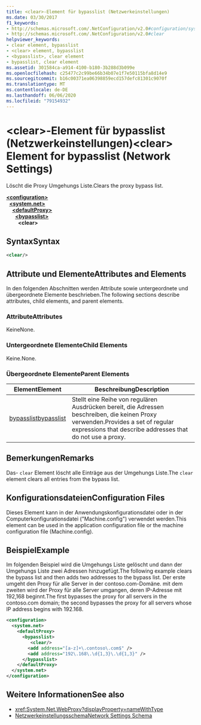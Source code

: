 ```yaml
---
title: <clear>-Element für bypasslist (Netzwerkeinstellungen)
ms.date: 03/30/2017
f1_keywords:
- http://schemas.microsoft.com/.NetConfiguration/v2.0#configuration/system.net/defaultProxy/bypasslist/clear
- http://schemas.microsoft.com/.NetConfiguration/v2.0#clear
helpviewer_keywords:
- clear element, bypasslist
- <clear> element, bypasslist
- <bypasslist>, clear element
- bypasslist, clear element
ms.assetid: 301584ca-a914-4100-b180-3b288d3b099e
ms.openlocfilehash: c25477c2c99be66b34b07e1f7e50115bfa8d14e9
ms.sourcegitcommit: b16c00371ea06398859ecd157defc81301c9070f
ms.translationtype: MT
ms.contentlocale: de-DE
ms.lasthandoff: 06/06/2020
ms.locfileid: "79154932"
---
```

# <a name="clear-element-for-bypasslist-network-settings"></a><span data-ttu-id="16b89-102">\<clear>-Element für bypasslist (Netzwerkeinstellungen)</span><span class="sxs-lookup"><span data-stu-id="16b89-102">\<clear> Element for bypasslist (Network Settings)</span></span>
<span data-ttu-id="16b89-103">Löscht die Proxy Umgehungs Liste.</span><span class="sxs-lookup"><span data-stu-id="16b89-103">Clears the proxy bypass list.</span></span>  
  
[**\<configuration>**](../configuration-element.md)\
&nbsp;&nbsp;[**\<system.net>**](system-net-element-network-settings.md)\
&nbsp;&nbsp;&nbsp;&nbsp;[**\<defaultProxy>**](defaultproxy-element-network-settings.md)\
&nbsp;&nbsp;&nbsp;&nbsp;&nbsp;&nbsp;[**\<bypasslist>**](bypasslist-element-network-settings.md)\
&nbsp;&nbsp;&nbsp;&nbsp;&nbsp;&nbsp;&nbsp;&nbsp;**\<clear>**

## <a name="syntax"></a><span data-ttu-id="16b89-104">Syntax</span><span class="sxs-lookup"><span data-stu-id="16b89-104">Syntax</span></span>  
  
```xml  
<clear/>  
```  
  
## <a name="attributes-and-elements"></a><span data-ttu-id="16b89-105">Attribute und Elemente</span><span class="sxs-lookup"><span data-stu-id="16b89-105">Attributes and Elements</span></span>  
 <span data-ttu-id="16b89-106">In den folgenden Abschnitten werden Attribute sowie untergeordnete und übergeordnete Elemente beschrieben.</span><span class="sxs-lookup"><span data-stu-id="16b89-106">The following sections describe attributes, child elements, and parent elements.</span></span>  
  
### <a name="attributes"></a><span data-ttu-id="16b89-107">Attribute</span><span class="sxs-lookup"><span data-stu-id="16b89-107">Attributes</span></span>  
 <span data-ttu-id="16b89-108">Keine</span><span class="sxs-lookup"><span data-stu-id="16b89-108">None.</span></span>  
  
### <a name="child-elements"></a><span data-ttu-id="16b89-109">Untergeordnete Elemente</span><span class="sxs-lookup"><span data-stu-id="16b89-109">Child Elements</span></span>  
 <span data-ttu-id="16b89-110">Keine.</span><span class="sxs-lookup"><span data-stu-id="16b89-110">None.</span></span>  
  
### <a name="parent-elements"></a><span data-ttu-id="16b89-111">Übergeordnete Elemente</span><span class="sxs-lookup"><span data-stu-id="16b89-111">Parent Elements</span></span>  
  
|<span data-ttu-id="16b89-112">**Element**</span><span class="sxs-lookup"><span data-stu-id="16b89-112">**Element**</span></span>|<span data-ttu-id="16b89-113">**Beschreibung**</span><span class="sxs-lookup"><span data-stu-id="16b89-113">**Description**</span></span>|  
|-----------------|---------------------|  
|[<span data-ttu-id="16b89-114">bypasslist</span><span class="sxs-lookup"><span data-stu-id="16b89-114">bypasslist</span></span>](bypasslist-element-network-settings.md)|<span data-ttu-id="16b89-115">Stellt eine Reihe von regulären Ausdrücken bereit, die Adressen beschreiben, die keinen Proxy verwenden.</span><span class="sxs-lookup"><span data-stu-id="16b89-115">Provides a set of regular expressions that describe addresses that do not use a proxy.</span></span>|  
  
## <a name="remarks"></a><span data-ttu-id="16b89-116">Bemerkungen</span><span class="sxs-lookup"><span data-stu-id="16b89-116">Remarks</span></span>  
 <span data-ttu-id="16b89-117">Das- `clear` Element löscht alle Einträge aus der Umgehungs Liste.</span><span class="sxs-lookup"><span data-stu-id="16b89-117">The `clear` element clears all entries from the bypass list.</span></span>  
  
## <a name="configuration-files"></a><span data-ttu-id="16b89-118">Konfigurationsdateien</span><span class="sxs-lookup"><span data-stu-id="16b89-118">Configuration Files</span></span>  
 <span data-ttu-id="16b89-119">Dieses Element kann in der Anwendungskonfigurationsdatei oder in der Computerkonfigurationsdatei ("Machine.config") verwendet werden.</span><span class="sxs-lookup"><span data-stu-id="16b89-119">This element can be used in the application configuration file or the machine configuration file (Machine.config).</span></span>  
  
## <a name="example"></a><span data-ttu-id="16b89-120">Beispiel</span><span class="sxs-lookup"><span data-stu-id="16b89-120">Example</span></span>  
 <span data-ttu-id="16b89-121">Im folgenden Beispiel wird die Umgehungs Liste gelöscht und dann der Umgehungs Liste zwei Adressen hinzugefügt.</span><span class="sxs-lookup"><span data-stu-id="16b89-121">The following example clears the bypass list and then adds two addresses to the bypass list.</span></span> <span data-ttu-id="16b89-122">Der erste umgeht den Proxy für alle Server in der contoso.com-Domäne. mit dem zweiten wird der Proxy für alle Server umgangen, deren IP-Adresse mit 192,168 beginnt.</span><span class="sxs-lookup"><span data-stu-id="16b89-122">The first bypasses the proxy for all servers in the contoso.com domain; the second bypasses the proxy for all servers whose IP address begins with 192.168.</span></span>  
  
```xml  
<configuration>  
  <system.net>  
    <defaultProxy>  
      <bypasslist>  
         <clear/>  
        <add address="[a-z]+\.contoso\.com$" />  
        <add address="192\.168\.\d{1,3}\.\d{1,3}" />  
      </bypasslist>  
    </defaultProxy>  
  </system.net>  
</configuration>
```  
  
## <a name="see-also"></a><span data-ttu-id="16b89-123">Weitere Informationen</span><span class="sxs-lookup"><span data-stu-id="16b89-123">See also</span></span>

- <xref:System.Net.WebProxy?displayProperty=nameWithType>
- [<span data-ttu-id="16b89-124">Netzwerkeinstellungsschema</span><span class="sxs-lookup"><span data-stu-id="16b89-124">Network Settings Schema</span></span>](index.md)
